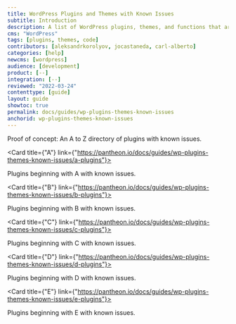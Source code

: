 ```yaml
---
title: WordPress Plugins and Themes with Known Issues
subtitle: Introduction
description: A list of WordPress plugins, themes, and functions that are not supported and/or require workarounds.
cms: "WordPress"
tags: [plugins, themes, code]
contributors: [aleksandrkorolyov, jocastaneda, carl-alberto]
categories: [help]
newcms: [wordpress]
audience: [development]
product: [--]
integration: [--]
reviewed: "2022-03-24"
contenttype: [guide]
layout: guide
showtoc: true
permalink: docs/guides/wp-plugins-themes-known-issues
anchorid: wp-plugins-themes-known-issues
---
```


Proof of concept: An A to Z directory of plugins with known issues.

<CardGroup>

  <Card title={"A"} link={"https://pantheon.io/docs/guides/wp-plugins-themes-known-issues/a-plugins"}>

Plugins beginning with A with known issues.

  </Card>

  <Card title={"B"} link={"https://pantheon.io/docs/guides/wp-plugins-themes-known-issues/b-plugins"}>

Plugins beginning with B with known issues.

  </Card>

<Card title={"C"} link={"https://pantheon.io/docs/guides/wp-plugins-themes-known-issues/c-plugins"}>

Plugins beginning with C with known issues.

  </Card>

  <Card title={"D"} link={"https://pantheon.io/docs/guides/wp-plugins-themes-known-issues/d-plugins"}>

Plugins beginning with D with known issues.

  </Card>

  <Card title={"E"} link={"https://pantheon.io/docs/guides/wp-plugins-themes-known-issues/e-plugins"}>

Plugins beginning with E with known issues.

  </Card>

</CardGroup>

